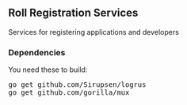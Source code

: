 ## Roll Registration Services

Services for registering applications and developers

### Dependencies

You need these to build:

<pre>
go get github.com/Sirupsen/logrus
go get github.com/gorilla/mux
</pre>
